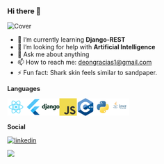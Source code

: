 ### Hi there 👋

<!--
**Anonymous616/Anonymous616** is a ✨ _special_ ✨ repository because its `README.md` (this file) appears on your GitHub profile.-->

<!-- Cover -->
<img src="https://user-images.githubusercontent.com/58945356/132085299-febe5cd0-746c-4cb3-9f1d-bf9d3794fa14.png" alt="Cover" />

<!--- 🔭 I’m currently working on ... -->

- 🌱 I’m currently learning <b>Django-REST</b><!--- 👯 I’m looking to collaborate on ... -->
- 🤔 I’m looking for help with <b>Artificial Intelligence</b>
- 💬 Ask me about anything
- 📫 How to reach me: deongracias1@gmail.com
- ⚡ Fun fact: Shark skin feels similar to sandpaper.

**Languages**

<code><img  height="40"  src="https://raw.githubusercontent.com/github/explore/80688e429a7d4ef2fca1e82350fe8e3517d3494d/topics/react/react.png"></code><code><img  height="40"  src="https://raw.githubusercontent.com/github/explore/cebd63002168a05a6a642f309227eefeccd92950/topics/flutter/flutter.png"></code><code><img  height="40"  src="https://raw.githubusercontent.com/github/explore/80688e429a7d4ef2fca1e82350fe8e3517d3494d/topics/django/django.png"></code><code><img height="40" src="https://raw.githubusercontent.com/github/explore/80688e429a7d4ef2fca1e82350fe8e3517d3494d/topics/javascript/javascript.png" /></code><code><img  height="40"  src="https://raw.githubusercontent.com/github/explore/80688e429a7d4ef2fca1e82350fe8e3517d3494d/topics/cpp/cpp.png"></code><code><img  height="40"  src="https://raw.githubusercontent.com/github/explore/80688e429a7d4ef2fca1e82350fe8e3517d3494d/topics/python/python.png"></code><code><img  height="40"  src="https://raw.githubusercontent.com/github/explore/80688e429a7d4ef2fca1e82350fe8e3517d3494d/topics/java/java.png"></code>
<br/>

**Social**

<a href="https://www.linkedin.com/in/deongracias/" target="blank"><img color="white" src="https://cdn.jsdelivr.net/npm/simple-icons@v3/icons/linkedin.svg" alt="linkedin" height="40" width="40" /></a>



<img src="https://github-readme-stats.vercel.app/api?username=Anonymous616&&show_icons=true&title_color=39cccc&icon_color=39cccc&text_color=39cccc&bg_color=001f3f" />

